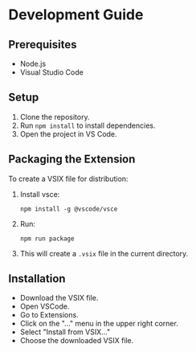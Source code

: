 # Development Guide

## Prerequisites

- Node.js
- Visual Studio Code

## Setup

1. Clone the repository.
2. Run `npm install` to install dependencies.
3. Open the project in VS Code.

## Packaging the Extension

To create a VSIX file for distribution:

1. Install vsce:
	```
	npm install -g @vscode/vsce
	```
2. Run:
	```
	npm run package
	```
3. This will create a `.vsix` file in the current directory.

## Installation

- Download the VSIX file.
- Open VSCode.
- Go to Extensions.
- Click on the "..." menu in the upper right corner.
- Select "Install from VSIX..."
- Choose the downloaded VSIX file.